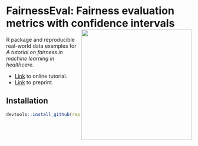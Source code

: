 # FairnessEval: Fairness evaluation metrics with confidence intervals  <a href='https://github.com/jianhuig/FairnessTutorial'><img src='https://github.com/benyamindsmith/FairnessTutorial/raw/main/utils/png/hex_sticker.png' align="right" height="300" /></a>

R package and reproducible real-world data examples for *A tutorial on fairness in machine learning in healthcare*.


- [Link](https://jianhuig.github.io/FairnessTutorial/) to online tutorial.
- [Link](https://arxiv.org/abs/2406.09307) to preprint.

## Installation

```r
devtools::install_github(repo = "https://github.com/jianhuig/FairnessTutorial")
```
